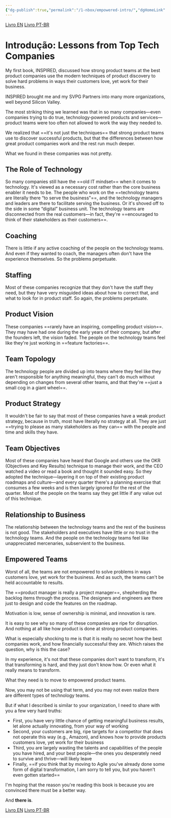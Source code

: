 ```yaml
---
{"dg-publish":true,"permalink":"/1-nbox/empowered-intro/","dgHomeLink":false,"dgPassFrontmatter":false,"dgShowBacklinks":false,"dgShowLocalGraph":true,"dgShowInlineTitle":true}
---
```



[Livro EN](https://www.amazon.com.br/Empowered-Ordinary-People-Extraordinary-Products/dp/111969129X/ref=asc_df_111969129X/?tag=googleshopp00-20&linkCode=df0&hvadid=379795170134&hvpos=&hvnetw=g&hvrand=10949580010776049221&hvpone=&hvptwo=&hvqmt=&hvdev=c&hvdvcmdl=&hvlocint=&hvlocphy=1001773&hvtargid=pla-947774987684&psc=1)
[Livro PT-BR](https://www.amazon.com.br/Empoderado-Pessoas-comuns-produtos-extraordin%C3%A1rios/dp/6555208236/ref=tmm_pap_swatch_0?_encoding=UTF8&qid=&sr=)

#  Introdução: Lessons from Top Tech Companies
My first book, INSPIRED, discussed how strong product teams at the best product companies use the modern techniques of product discovery to solve hard problems in ways their customers love, yet work for their business. 

INSPIRED brought me and my SVPG Partners into many more organizations, well beyond Silicon Valley. 

The most striking thing we learned was that in so many companies—even companies trying to do true, technology‐powered products and services—product teams were too often not allowed to work the way they needed to.

We realized that ==it's not just the techniques== that strong product teams use to discover successful products, but that the differences between how great product companies work and the rest run much deeper. 

What we found in these companies was not pretty. 

## The Role of Technology 
So many companies still have the ==old IT mindset== when it comes to technology. It's viewed as a necessary cost rather than the core business enabler it needs to be. The people who work on the ==technology teams are literally there “to serve the business"==, and the technology managers and leaders are there to facilitate serving the business. Or it's shoved off to the side in some “digital” business unit. The technology teams are disconnected from the real customers—in fact, they're ==encouraged to think of their stakeholders as their customers==. 

## Coaching 
There is little if any active coaching of the people on the technology teams. And even if they wanted to coach, the managers often don't have the experience themselves. So the problems perpetuate.

## Staffing
Most of these companies recognize that they don't have the staff they need, but they have very misguided ideas about how to correct that, and what to look for in product staff. So again, the problems perpetuate. 

## Product Vision
These companies ==rarely have an inspiring, compelling product vision==. They may have had one during the early years of their company, but after the founders left, the vision faded. The people on the technology teams feel like they're just working in ==feature factories==. 

## Team Topology 
The technology people are divided up into teams where they feel like they aren't responsible for anything meaningful, they can't do much without depending on changes from several other teams, and that they're ==just a small cog in a giant wheel==. 

## Product Strategy
It wouldn't be fair to say that most of these companies have a weak product strategy, because in truth, most have literally no strategy at all. They are just ==trying to please as many stakeholders as they can== with the people and time and skills they have. 

## Team Objectives
Most of these companies have heard that Google and others use the OKR (Objectives and Key Results) technique to manage their work, and the CEO watched a video or read a book and thought it sounded easy. So they adopted the technique—layering it on top of their existing product roadmaps and culture—and every quarter there's a planning exercise that consumes a few weeks and is then largely ignored for the rest of the quarter. Most of the people on the teams say they get little if any value out of this technique. 

## Relationship to Business
The relationship between the technology teams and the rest of the business is not good. The stakeholders and executives have little or no trust in the technology teams. And the people on the technology teams feel like unappreciated mercenaries, subservient to the business. 

## Empowered Teams
Worst of all, the teams are not empowered to solve problems in ways customers love, yet work for the business. And as such, the teams can't be held accountable to results.

The ==product manager is really a project manager==, shepherding the backlog items through the process. The designers and engineers are there just to design and code the features on the roadmap. 

Motivation is low, sense of ownership is minimal, and innovation is rare. 

It is easy to see why so many of these companies are ripe for disruption. And nothing at all like how product is done at strong product companies.

What is especially shocking to me is that it is really no secret how the best companies work, and how financially successful they are. Which raises the question, why is this the case? 

In my experience, it's not that these companies don't want to transform, it's that transforming is hard, and they just don't know how. Or even what it really means to transform. 

What they need is to move to empowered product teams. 

Now, you may not be using that term, and you may not even realize there are different types of technology teams. 

But if what I described is similar to your organization, I need to share with you a few very hard truths: 
- First, you have very little chance of getting meaningful business results, let alone actually innovating, from your way of working 
- Second, your customers are big, ripe targets for a competitor that does not operate this way (e.g., Amazon), and knows how to provide products customers love, yet work for their business 
- Third, you are largely wasting the talents and capabilities of the people you have hired, and your best people—the ones you desperately need to survive and thrive—will likely leave 
- Finally, ==if you think that by moving to Agile you've already done some form of digital transformation, I am sorry to tell you, but you haven't even gotten started== 

I'm hoping that the reason you're reading this book is because you are convinced there must be a better way. 

And **there is**.

[Livro EN](https://www.amazon.com.br/Empowered-Ordinary-People-Extraordinary-Products/dp/111969129X/ref=asc_df_111969129X/?tag=googleshopp00-20&linkCode=df0&hvadid=379795170134&hvpos=&hvnetw=g&hvrand=10949580010776049221&hvpone=&hvptwo=&hvqmt=&hvdev=c&hvdvcmdl=&hvlocint=&hvlocphy=1001773&hvtargid=pla-947774987684&psc=1)
[Livro PT-BR](https://www.amazon.com.br/Empoderado-Pessoas-comuns-produtos-extraordin%C3%A1rios/dp/6555208236/ref=tmm_pap_swatch_0?_encoding=UTF8&qid=&sr=)